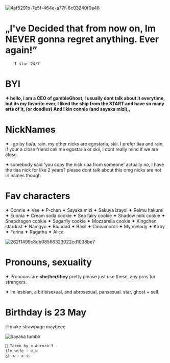 

![4af5291b-7e5f-464e-a77f-6c03240f0a48](https://github.com/user-attachments/assets/51e0cbf2-23cf-4ddc-83ad-2f20e285c48c)
 

# „I've Decided that from now on, Im NEVER gonna regret anything. Ever again!”


        I slur 24/7

# BYI 
  
**✦ hello, i am a CEO of gambleGhost, I usually dont talk about it everytime, but its my favorite ever, I liked the ship from the START and have so many arts of it, (or doodles) And i kin connie (and sayaka mizi),,**


# NickNames
✦ I go by tia/a, rain. my other nicks are egostaria, skii. I prefer tiaa and rain, if your a close friend call me egostaria or skii, İ dont really mind if we are close. 

✦ somebody said 'you copy the nick riaa from someone' actually no, I have the tiaa nick for like 2 years? please dont talk about this omg nicks are not irl names though

# Fav characters
✦ Connie
✦ Vee
✦ P-chan
✦ Sayaka mizi
✦ Sakuya izayoi
✦ Reimu hakurei
✦ Euonia
✦ Cream soda cookie
✦ Sea fairy cookie
✦ Shadow milk cookie
✦ Snapdragon cookie
✦ Sugarfly cookie
✦ Mozzarella cookie
✦ Xingchen stardust
✦ Namgyu
✦ Bluudud
✦ Basil
✦ Cinnamoroll
✦ My melody
✦ Kirby
✦ Furina
✦ Ragatha
✦ Alice

![262f1499c8db08566323022cd1038be7](https://github.com/user-attachments/assets/7a6bcc9b-fd10-4957-94e6-e3f22715a740)



# Pronouns, sexuality
✦ Pronouns are **she/her/they** pretty please just use these, any prns for strangers. 

✦ im lesbian, a bit bisexual, and abrosexual, pansexual. star, ghost + self.

# Birthday is 23 May

ill make strawpage maybeee


![Sayaka tumblr](https://github.com/user-attachments/assets/abc1243c-2a7c-4c09-a23d-48b1364cc94b)



    🌷 Taken by < Aurora 3 . 
    ily wife ♡ ꈍ◡ꈍ
    ໒꒰⁄ ⁄>⁄ ⁄ <⁄ ⁄꒱১
      
      
     
      
  

     
